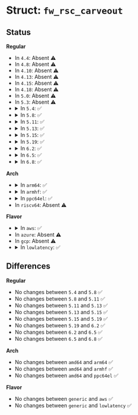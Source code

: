 # Struct: <code>fw_rsc_carveout</code>

## Status
<b>Regular</b>
<ul>
<li>
In <code>4.4</code>: Absent ⚠️
</li>
<li>
In <code>4.8</code>: Absent ⚠️
</li>
<li>
In <code>4.10</code>: Absent ⚠️
</li>
<li>
In <code>4.13</code>: Absent ⚠️
</li>
<li>
In <code>4.15</code>: Absent ⚠️
</li>
<li>
In <code>4.18</code>: Absent ⚠️
</li>
<li>
In <code>5.0</code>: Absent ⚠️
</li>
<li>
In <code>5.3</code>: Absent ⚠️
</li>
<li>
<details>
<summary>In <code>5.4</code>: ✅</summary>

```c
struct fw_rsc_carveout {
    u32 da;
    u32 pa;
    u32 len;
    u32 flags;
    u32 reserved;
    u8 name[32];
};
```
</details>
</li>
<li>
<details>
<summary>In <code>5.8</code>: ✅</summary>

```c
struct fw_rsc_carveout {
    u32 da;
    u32 pa;
    u32 len;
    u32 flags;
    u32 reserved;
    u8 name[32];
};
```
</details>
</li>
<li>
<details>
<summary>In <code>5.11</code>: ✅</summary>

```c
struct fw_rsc_carveout {
    u32 da;
    u32 pa;
    u32 len;
    u32 flags;
    u32 reserved;
    u8 name[32];
};
```
</details>
</li>
<li>
<details>
<summary>In <code>5.13</code>: ✅</summary>

```c
struct fw_rsc_carveout {
    u32 da;
    u32 pa;
    u32 len;
    u32 flags;
    u32 reserved;
    u8 name[32];
};
```
</details>
</li>
<li>
<details>
<summary>In <code>5.15</code>: ✅</summary>

```c
struct fw_rsc_carveout {
    u32 da;
    u32 pa;
    u32 len;
    u32 flags;
    u32 reserved;
    u8 name[32];
};
```
</details>
</li>
<li>
<details>
<summary>In <code>5.19</code>: ✅</summary>

```c
struct fw_rsc_carveout {
    u32 da;
    u32 pa;
    u32 len;
    u32 flags;
    u32 reserved;
    u8 name[32];
};
```
</details>
</li>
<li>
<details>
<summary>In <code>6.2</code>: ✅</summary>

```c
struct fw_rsc_carveout {
    u32 da;
    u32 pa;
    u32 len;
    u32 flags;
    u32 reserved;
    u8 name[32];
};
```
</details>
</li>
<li>
<details>
<summary>In <code>6.5</code>: ✅</summary>

```c
struct fw_rsc_carveout {
    u32 da;
    u32 pa;
    u32 len;
    u32 flags;
    u32 reserved;
    u8 name[32];
};
```
</details>
</li>
<li>
<details>
<summary>In <code>6.8</code>: ✅</summary>

```c
struct fw_rsc_carveout {
    u32 da;
    u32 pa;
    u32 len;
    u32 flags;
    u32 reserved;
    u8 name[32];
};
```
</details>
</li>
</ul>
<b>Arch</b>
<ul>
<li>
<details>
<summary>In <code>arm64</code>: ✅</summary>

```c
struct fw_rsc_carveout {
    u32 da;
    u32 pa;
    u32 len;
    u32 flags;
    u32 reserved;
    u8 name[32];
};
```
</details>
</li>
<li>
<details>
<summary>In <code>armhf</code>: ✅</summary>

```c
struct fw_rsc_carveout {
    u32 da;
    u32 pa;
    u32 len;
    u32 flags;
    u32 reserved;
    u8 name[32];
};
```
</details>
</li>
<li>
<details>
<summary>In <code>ppc64el</code>: ✅</summary>

```c
struct fw_rsc_carveout {
    u32 da;
    u32 pa;
    u32 len;
    u32 flags;
    u32 reserved;
    u8 name[32];
};
```
</details>
</li>
<li>
In <code>riscv64</code>: Absent ⚠️
</li>
</ul>
<b>Flavor</b>
<ul>
<li>
<details>
<summary>In <code>aws</code>: ✅</summary>

```c
struct fw_rsc_carveout {
    u32 da;
    u32 pa;
    u32 len;
    u32 flags;
    u32 reserved;
    u8 name[32];
};
```
</details>
</li>
<li>
In <code>azure</code>: Absent ⚠️
</li>
<li>
In <code>gcp</code>: Absent ⚠️
</li>
<li>
<details>
<summary>In <code>lowlatency</code>: ✅</summary>

```c
struct fw_rsc_carveout {
    u32 da;
    u32 pa;
    u32 len;
    u32 flags;
    u32 reserved;
    u8 name[32];
};
```
</details>
</li>
</ul>

## Differences
<b>Regular</b>
<ul>
<li>
No changes between <code>5.4</code> and <code>5.8</code> ✅
</li>
<li>
No changes between <code>5.8</code> and <code>5.11</code> ✅
</li>
<li>
No changes between <code>5.11</code> and <code>5.13</code> ✅
</li>
<li>
No changes between <code>5.13</code> and <code>5.15</code> ✅
</li>
<li>
No changes between <code>5.15</code> and <code>5.19</code> ✅
</li>
<li>
No changes between <code>5.19</code> and <code>6.2</code> ✅
</li>
<li>
No changes between <code>6.2</code> and <code>6.5</code> ✅
</li>
<li>
No changes between <code>6.5</code> and <code>6.8</code> ✅
</li>
</ul>
<b>Arch</b>
<ul>
<li>
No changes between <code>amd64</code> and <code>arm64</code> ✅
</li>
<li>
No changes between <code>amd64</code> and <code>armhf</code> ✅
</li>
<li>
No changes between <code>amd64</code> and <code>ppc64el</code> ✅
</li>
</ul>
<b>Flavor</b>
<ul>
<li>
No changes between <code>generic</code> and <code>aws</code> ✅
</li>
<li>
No changes between <code>generic</code> and <code>lowlatency</code> ✅
</li>
</ul>
